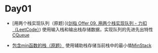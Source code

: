 # Day01

- [用两个栈实现队列（原题）]([剑指 Offer 09. 用两个栈实现队列 - 力扣（LeetCode）](https://leetcode.cn/problems/yong-liang-ge-zhan-shi-xian-dui-lie-lcof/)) 使用输入栈和输出栈存储数据，实现队列的先进先出特性[CQueue](./CQueue.java)

- [包含min函数的栈（原题）](https://leetcode.cn/problems/bao-han-minhan-shu-de-zhan-lcof/) 使用辅助栈存储当前栈中的最小值[MinStack](./MinStack.java)